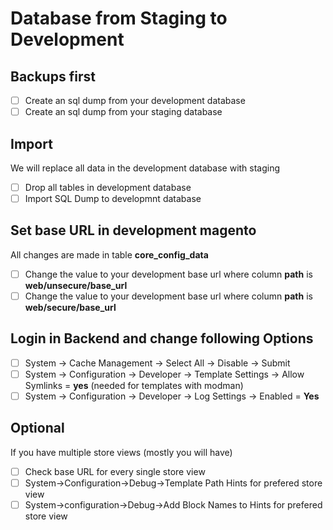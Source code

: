 # Database from Staging to Development

## Backups first

- [ ] Create an sql dump from your development database
- [ ] Create an sql dump from your staging database

## Import

We will replace all data in the development database with staging

- [ ] Drop all tables in development database
- [ ] Import SQL Dump to developmnt database

## Set base URL in development magento

All changes are made in table **core_config_data**

- [ ] Change the value to your development base url where column **path** is **web/unsecure/base_url**
- [ ] Change the value to your development base url where column **path** is **web/secure/base_url**

## Login in Backend and change following Options

- [ ] System -> Cache Management -> Select All -> Disable -> Submit
- [ ] System -> Configuration -> Developer -> Template Settings -> Allow Symlinks = **yes** (needed for templates with modman)
- [ ] System -> Configuration -> Developer -> Log Settings -> Enabled = **Yes**

## Optional

If you have multiple store views (mostly you will have)

- [ ] Check base URL for every single store view
- [ ] System->Configuration->Debug->Template Path Hints for prefered store view
- [ ] System->configuration->Debug->Add Block Names to Hints for prefered store view